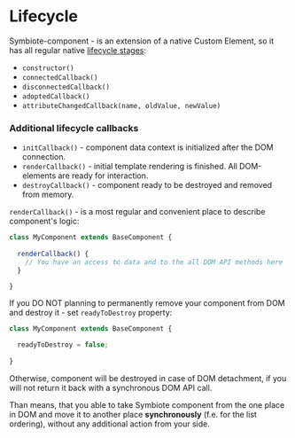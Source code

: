# Lifecycle

Symbiote-component - is an extension of a native Custom Element, so it has all regular native [lifecycle stages](https://developer.mozilla.org/en-US/docs/Web/Web_Components/Using_custom_elements#using_the_lifecycle_callbacks):
- `constructor()`
- `connectedCallback()`
- `disconnectedCallback()`
- `adoptedCallback()`
- `attributeChangedCallback(name, oldValue, newValue)`

### Additional lifecycle callbacks

- `initCallback()` - component data context is initialized after the DOM connection.
- `renderCallback()` - initial template rendering is finished. All DOM-elements are ready for interaction.
- `destroyCallback()` - component ready to be destroyed and removed from memory.

`renderCallback()` - is a most regular and convenient place to describe component's logic:
```javascript
class MyComponent extends BaseComponent {
 
  renderCallback() {
    // You have an access to data and to the all DOM API methods here
  }

}
```


If you DO NOT planning to permanently remove your component from DOM and destroy it - set `readyToDestroy` property:
```javascript
class MyComponent extends BaseComponent {

  readyToDestroy = false;
  
}
```
Otherwise, component will be destroyed in case of DOM detachment, if you will not return it back with a synchronous DOM API call.

Than means, that you able to take Symbiote component from the one place in DOM and move it to another place **synchronously** (f.e. for the list ordering), without any additional action from your side.
